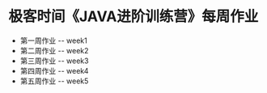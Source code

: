 # 极客时间《JAVA进阶训练营》每周作业

- 第一周作业 -- week1
- 第二周作业 -- week2
- 第三周作业 -- week3
- 第四周作业 -- week4
- 第五周作业 -- week5